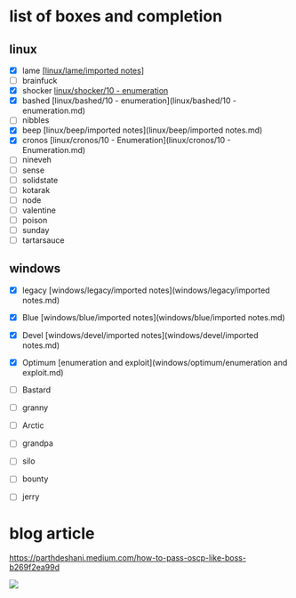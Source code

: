 
# list of boxes and completion

## linux
- [x] lame [[linux/lame/imported notes]](linux/lame/imported%20notes.md)
- [ ] brainfuck
- [x] shocker [linux/shocker/10 - enumeration](linux/shocker/10%20-%20enumeration.md)
- [x] bashed [linux/bashed/10 - enumeration](linux/bashed/10 - enumeration.md)
- [ ] nibbles
- [x] beep [linux/beep/imported notes](linux/beep/imported notes.md)
- [x] cronos [linux/cronos/10 - Enumeration](linux/cronos/10 - Enumeration.md)
- [ ] nineveh
- [ ] sense
- [ ] solidstate
- [ ] kotarak
- [ ] node
- [ ] valentine
- [ ] poison
- [ ] sunday
- [ ] tartarsauce

## windows
- [x] legacy [windows/legacy/imported notes](windows/legacy/imported notes.md)
- [x] Blue [windows/blue/imported notes](windows/blue/imported notes.md)
- [x] Devel [windows/devel/imported notes](windows/devel/imported notes.md)
- [x] Optimum [enumeration and exploit](windows/optimum/enumeration and exploit.md)
- [ ] Bastard
- [ ] granny
- [ ] Arctic
- [ ] grandpa
- [ ] silo
- [ ] bounty
- [ ] jerry


# blog article
https://parthdeshani.medium.com/how-to-pass-oscp-like-boss-b269f2ea99d

![](https://miro.medium.com/max/624/1*9sYQDk8zc5HBZyhQJ9D8dA.jpeg)